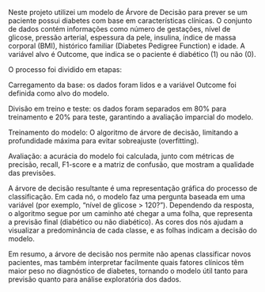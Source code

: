 Neste projeto utilizei um modelo de Árvore de Decisão para prever se um paciente possui diabetes com base em características clínicas. O conjunto de dados contém informações como número de gestações, nível de glicose, pressão arterial, espessura da pele, insulina, índice de massa corporal (BMI), histórico familiar (Diabetes Pedigree Function) e idade. A variável alvo é Outcome, que indica se o paciente é diabético (1) ou não (0).

O processo foi dividido em etapas:

Carregamento da base: os dados foram lidos e a variável Outcome foi definida como alvo do modelo.

Divisão em treino e teste: os dados foram separados em 80% para treinamento e 20% para teste, garantindo a avaliação imparcial do modelo.

Treinamento do modelo: O algoritmo de árvore de decisão, limitando a profundidade máxima para evitar sobreajuste (overfitting).

Avaliação: a acurácia do modelo foi calculada, junto com métricas de precisão, recall, F1-score e a matriz de confusão, que mostram a qualidade das previsões.

A árvore de decisão resultante é uma representação gráfica do processo de classificação. Em cada nó, o modelo faz uma pergunta baseada em uma variável (por exemplo, “nível de glicose > 120?”). Dependendo da resposta, o algoritmo segue por um caminho até chegar a uma folha, que representa a previsão final (diabético ou não diabético). As cores dos nós ajudam a visualizar a predominância de cada classe, e as folhas indicam a decisão do modelo.

Em resumo, a árvore de decisão nos permite não apenas classificar novos pacientes, mas também interpretar facilmente quais fatores clínicos têm maior peso no diagnóstico de diabetes, tornando o modelo útil tanto para previsão quanto para análise exploratória dos dados.